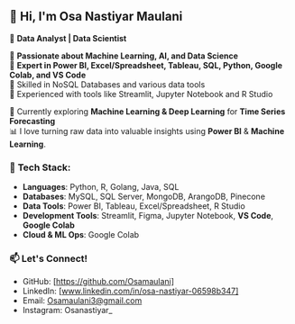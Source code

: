 ## 👋 Hi, I'm Osa Nastiyar Maulani  

🚀 **Data Analyst | Data Scientist**  

🔹 **Passionate about Machine Learning, AI, and Data Science**  
🔹 **Expert in Power BI, Excel/Spreadsheet, Tableau, SQL, Python, Google Colab, and VS Code**  
🔹 Skilled in NoSQL Databases and various data tools  
🔹 Experienced with tools like Streamlit, Jupyter Notebook and R Studio  

📌 Currently exploring **Machine Learning & Deep Learning** for **Time Series Forecasting**  
📊 I love turning raw data into valuable insights using **Power BI** & **Machine Learning**.  

### 🔧 **Tech Stack**:  
- **Languages**: Python, R, Golang, Java, SQL  
- **Databases**: MySQL, SQL Server, MongoDB, ArangoDB, Pinecone  
- **Data Tools**: Power BI, Tableau, Excel/Spreadsheet, R Studio 
- **Development Tools**: Streamlit, Figma, Jupyter Notebook, **VS Code**, **Google Colab**  
- **Cloud & ML Ops**: Google Colab  

### 📫 Let's Connect!  
- GitHub: [https://github.com/Osamaulani]
- LinkedIn: [www.linkedin.com/in/osa-nastiyar-06598b347]
- Email: Osamaulani3@gmail.com  
- Instagram: Osanastiyar_  
